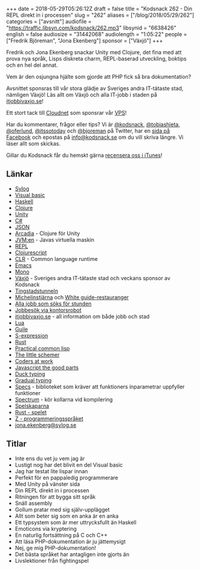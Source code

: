 +++
date = 2018-05-29T05:26:12Z
draft = false
title = "Kodsnack 262 - Din REPL direkt in i processen"
slug = "262"
aliases = ["/blog/2018/05/29/262"]
categories = ["avsnitt"]
audiofile = "https://traffic.libsyn.com/kodsnack/262.mp3"
libsynid = "6638426"
english = false
audiosize = "31442068"
audiolength = "1:05:22"
people = ["Fredrik Björeman", "Jona Ekenberg"]
sponsor = ["Växjö"]
+++

Fredrik och Jona Ekenberg snackar Unity med Clojure, det fina med att prova nya språk, Lisps diskreta charm, REPL-baserad utveckling, boktips och en hel del annat.

Vem är den osjungna hjälte som gjorde att PHP fick så bra dokumentation?

Avsnittet sponsras till vår stora glädje av Sveriges andra IT-tätaste stad, nämligen Växjö! Läs allt om Växjö och alla IT-jobb i staden på [itjobbivaxjo.se](http://www.itjobbivaxjo.se/)!

Ett stort tack till [Cloudnet](http://www.cloudnet.se) som sponsrar vår [VPS](http://en.wikipedia.org/wiki/Virtual_private_server)!

Har du kommentarer, frågor eller tips? Vi är [@kodsnack](https://www.twitter.com/kodsnack), [@tobiashieta](https://www.twitter.com/tobiashieta), [@oferlund](https://www.twitter.com/oferlund), [@itssotoday](https://twitter.com/itssotoday) och [@bjoreman](https://www.twitter.com/bjoreman) på Twitter, har en [sida på Facebook](https://www.facebook.com/kodsnack) och epostas på [info@kodsnack.se](mailto:info@kodsnack.se) om du vill skriva längre. Vi läser allt som skickas.

Gillar du Kodsnack får du hemskt gärna [recensera oss i iTunes](http://itunes.apple.com/se/podcast/kodsnack/id561631498?l=en)!

## Länkar ##
* [Sylog](https://www.sylog.se/sv-SE/om-oss/om-sylog-26080729)
* [Visual basic](https://en.wikipedia.org/wiki/Visual_Basic)
* [Haskell](https://en.wikipedia.org/wiki/Haskell_%28programming_language%29)
* [Clojure](https://en.wikipedia.org/wiki/Clojure)
* [Unity](https://en.wikipedia.org/wiki/Unity_%28game_engine%29)
* [C#](https://en.wikipedia.org/wiki/C_Sharp_%28programming_language%29)
* [JSON](https://en.wikipedia.org/wiki/JSON)
* [Arcadia](http://arcadia-unity.github.io/) - Clojure för Unity
* [JVM:en](https://en.wikipedia.org/wiki/Java_virtual_machine) - Javas virtuella maskin
* [REPL](https://en.wikipedia.org/wiki/Read%E2%80%93eval%E2%80%93print_loop)
* [Clojurescript](https://clojurescript.org/)
* [CLR](https://en.wikipedia.org/wiki/Common_Language_Runtime) - Common language runtime
* [Emacs](https://en.wikipedia.org/wiki/Emacs)
* [Mono](https://en.wikipedia.org/wiki/Mono_%28software%29)
* [Växjö](http://www.itjobbivaxjo.se/) - Sveriges andra IT-tätaste stad och veckans sponsor av Kodsnack
* [Tingstadstunneln](https://sv.wikipedia.org/wiki/Tingstadstunneln)
* [Michelinstjärna](http://www.pmrestauranger.se/sv/restaurant/utmarkelser/) och [White guide-restauranger](https://vaxjoco.se/blog/aktuellt/white-guide-2017/)
* [Alla jobb som söks för stunden](http://www.itjobbivaxjo.se/jobb/)
* [Jobbesök via kontorsrobot](http://www.itjobbivaxjo.se/styr-var-robot/)
* [itjobbivaxjo.se](http://www.itjobbivaxjo.se/) - all information om både jobb och stad
* [Lua](https://en.wikipedia.org/wiki/Lua_%28programming_language%29)
* [Guile](https://en.wikipedia.org/wiki/GNU_Guile#Guile_Scheme)
* [S-expression](https://en.wikipedia.org/wiki/S-expression)
* [Rust](https://en.wikipedia.org/wiki/Rust_%28programming_language%29)
* [Practical common lisp](http://www.gigamonkeys.com/book/)
* [The little schemer](https://www.bokus.com/bok/9780262560993/the-little-schemer/)
* [Coders at work](http://www.codersatwork.com/)
* [Javascript the good parts](http://shop.oreilly.com/product/9780596517748.do)
* [Duck typing](https://en.wikipedia.org/wiki/Duck_typing)
* [Gradual typing](https://en.wikipedia.org/wiki/Gradual_typing)
* [Specs](https://clojure.org/about/spec) - biblioteket som kräver att funktioners inparametrar uppfyller funktioner
* [Spectrum](https://github.com/arohner/spectrum) - kör kollarna vid kompilering
* [Spelskaparna](http://spelskaparna.com/)
* [Rust - spelet](https://en.wikipedia.org/wiki/Rust_%28video_game%29)
* [Z - programmeringsspråket](https://en.wikipedia.org/wiki/Z_notation)
* [jona.ekenberg@sylog.se](mailto:jona.ekenberg@sylog.se)

## Titlar ##
* Inte ens du vet ju vem jag är
* Lustigt nog har det blivit en del Visual basic
* Jag har testat lite lispar innan
* Perfekt för en pappaledig programmerare
* Med Unity på vänster sida
* Din REPL direkt in i processen
* Ritningen för att bygga sitt språk
* Snäll assembly
* Gollum pratar med sig själv-upplägget
* Allt som beter sig som en anka är en anka
* Ett typsystem som är mer uttrycksfullt än Haskell
* Emoticons via kryptering
* En naturlig fortsättning på C och C++
* Att läsa PHP-dokumentation är ju jättemysigt
* Nej, ge mig PHP-dokumentation!
* Det bästa språket har antagligen inte gjorts än
* Livslektioner från fightingspel